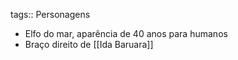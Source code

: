 tags:: Personagens

- Elfo do mar, aparência de 40 anos para humanos
- Braço direito de [[Ida Baruara]]